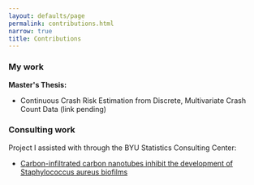 ```yaml
---
layout: defaults/page
permalink: contributions.html
narrow: true
title: Contributions
---
```


### My work

**Master's Thesis:**
- Continuous Crash Risk Estimation from Discrete, Multivariate Crash Count Data (link pending)

### Consulting work

Project I assisted with through the BYU Statistics Consulting Center:
- [Carbon-infiltrated carbon nanotubes inhibit the development of Staphylococcus aureus biofilms](https://www.nature.com/articles/s41598-023-46748-y)




